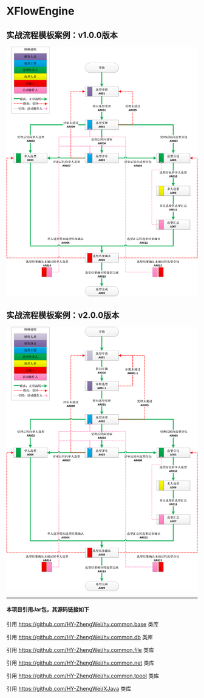 # XFlowEngine



实战流程模板案例：v1.0.0版本
------
![image](test/org/hy/xflow/engine/junit/S001_XX/db/流程模板v1.0.0/选型工作流.png)



实战流程模板案例：v2.0.0版本
------
![image](test/org/hy/xflow/engine/junit/S001_XX/db/流程模板v2.0.0/选型工作流.png)



---
#### 本项目引用Jar包，其源码链接如下
引用 https://github.com/HY-ZhengWei/hy.common.base 类库

引用 https://github.com/HY-ZhengWei/hy.common.db 类库

引用 https://github.com/HY-ZhengWei/hy.common.file 类库

引用 https://github.com/HY-ZhengWei/hy.common.net 类库

引用 https://github.com/HY-ZhengWei/hy.common.tpool 类库

引用 https://github.com/HY-ZhengWei/XJava 类库
